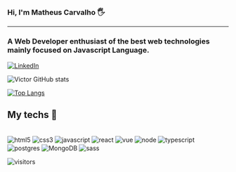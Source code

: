 
### Hi, I'm Matheus Carvalho 🖐️


---------------
### A Web Developer enthusiast of the best web technologies mainly focused on Javascript Language.




 [![LinkedIn](https://img.shields.io/badge/LinkedIn-0077B5?style=for-the-badge&logo=linkedin&logoColor=white)](https://www.linkedin.com/in/matheusrcarvalho/)

![Victor GitHub stats](https://github-readme-stats.vercel.app/api?username=carvalhobfr&show_icons=true&theme=dracula)

[![Top Langs](https://github-readme-stats.vercel.app/api/top-langs/?username=carvalhobfr)](https://github.com/anuraghazra/github-readme-stats)


## My techs 🚀

<div style="display: inline_block"><br/>
   <img align="center" alt="html5" src="https://img.shields.io/badge/HTML5-E34F26?style=for-the-badge&logo=html5&logoColor=white">
   <img align="center" alt="css3" src="https://img.shields.io/badge/CSS3-1572B6?style=for-the-badge&logo=css3&logoColor=white">
   <img align="center" alt="javascript" src="https://img.shields.io/badge/JavaScript-F7DF1E?style=for-the-badge&logo=javascript&logoColor=black">
   <img align="center" alt="react" src="https://img.shields.io/badge/React-20232A?style=for-the-badge&logo=react&logoColor=61DAFB">
   <img align="center" alt="vue" src="https://img.shields.io/badge/Vue-20232A?style=for-the-badge&logo=vue&logoColor=61DAFB">
   <img align="center" alt="node" src="https://img.shields.io/badge/Node.js-43853D?style=for-the-badge&logo=node.js&logoColor=white">
   <img align="center" alt="typescript" src="https://img.shields.io/badge/TypeScript-007ACC?style=for-the-badge&logo=typescript&logoColor=white">
   <img align="center" alt="postgres" src="https://img.shields.io/badge/PostgreSQL-316192?style=for-the-badge&logo=postgresql&logoColor=white">
   <img align="center" alt="MongoDB" src="https://img.shields.io/badge/MongoDB-316192?style=for-the-badge&logo=mongodb&logoColor=white">
   <img align="center" alt="sass" src="https://img.shields.io/badge/Sass-CC6699?style=for-the-badge&logo=sass&logoColor=white">
   </div>

![visitors](https://visitor-badge.glitch.me/badge?page_id=page.id)
